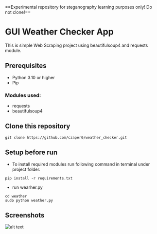 ==Experimental repository for steganography learning purposes only! Do not clone!==

# GUI Weather Checker App

This is simple Web Scraping project using beautifulsoup4 and requests module.


## Prerequisites
- Python 3.10 or higher
- Pip

### Modules used:
- requests
- beautifulsoup4

## Clone this repository
```
git clone https://github.com/czaper0/weather_checker.git
```

## Setup before run
- To install required modules run following command in terminal under project folder.
```
pip install -r requirements.txt
```
- run wearher.py
```
cd weather
sudo python weather.py
```

## Screenshots
![alt text](https://raw.githubusercontent.com/vedant416/weather-app-python/main/OUTPUT.PNG)
